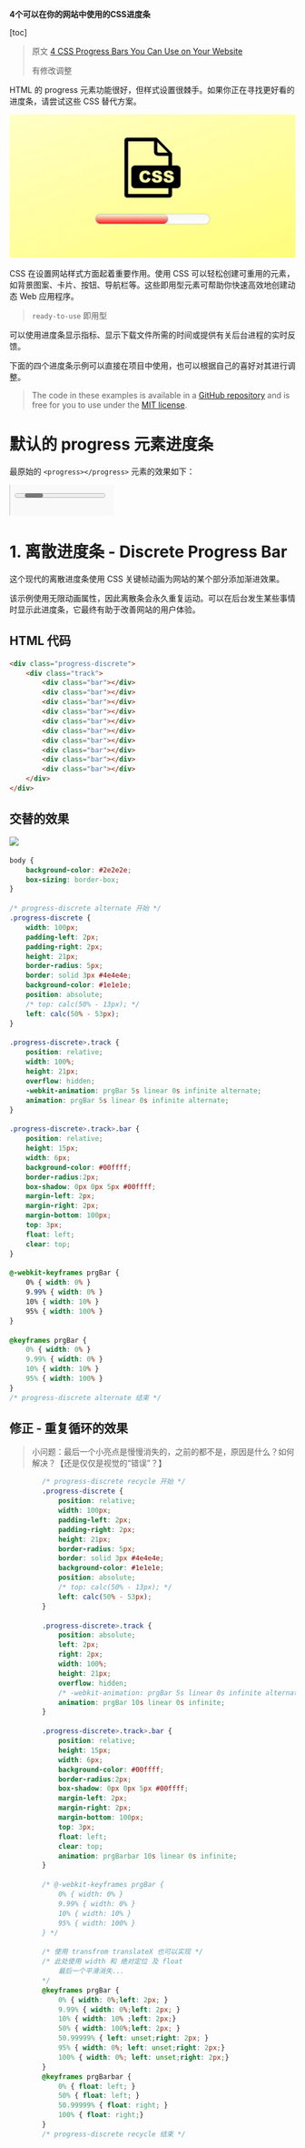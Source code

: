 **4个可以在你的网站中使用的CSS进度条**

[toc]

> 原文 [4 CSS Progress Bars You Can Use on Your Website](https://www.makeuseof.com/css-progress-bar-examples/)
> 
> 有修改调整

HTML 的 progress 元素功能很好，但样式设置很棘手。如果你正在寻找更好看的进度条，请尝试这些 CSS 替代方案。

![](img/20230309171345.png)

CSS 在设置网站样式方面起着重要作用。使用 CSS 可以轻松创建可重用的元素，如背景图案、卡片、按钮、导航栏等。这些即用型元素可帮助你快速高效地创建动态 Web 应用程序。

> `ready-to-use` 即用型

可以使用进度条显示指标、显示下载文件所需的时间或提供有关后台进程的实时反馈。

下面的四个进度条示例可以直接在项目中使用，也可以根据自己的喜好对其进行调整。

> The code in these examples is available in a [GitHub repository](https://github.com/Yuvrajchandra/CSS-Progress-Bar) and is free for you to use under the [MIT license](https://choosealicense.com/licenses/mit/).

# 默认的 progress 元素进度条

最原始的 `<progress></progress>` 元素的效果如下：

![](./img/GIF_HTML5_progress_elemet_default.gif)

# 1. 离散进度条 - Discrete Progress Bar

这个现代的离散进度条使用 CSS 关键帧动画为网站的某个部分添加渐进效果。

该示例使用无限动画属性，因此离散条会永久重复运动。可以在后台发生某些事情时显示此进度条，它最终有助于改善网站的用户体验。

## HTML 代码

```html
<div class="progress-discrete">
    <div class="track">
        <div class="bar"></div>
        <div class="bar"></div>
        <div class="bar"></div>
        <div class="bar"></div>
        <div class="bar"></div>
        <div class="bar"></div>
        <div class="bar"></div>
        <div class="bar"></div>
        <div class="bar"></div>
        <div class="bar"></div>
    </div>
</div>
```

## 交替的效果

![](/img/GIF_progress_discrete_alternate.gif)

```css
body {
    background-color: #2e2e2e;
    box-sizing: border-box;
}

/* progress-discrete alternate 开始 */
.progress-discrete {
    width: 100px;
    padding-left: 2px;
    padding-right: 2px;
    height: 21px;
    border-radius: 5px;
    border: solid 3px #4e4e4e;
    background-color: #1e1e1e;
    position: absolute;
    /* top: calc(50% - 13px); */
    left: calc(50% - 53px);
}

.progress-discrete>.track {
    position: relative;
    width: 100%;
    height: 21px;
    overflow: hidden;
    -webkit-animation: prgBar 5s linear 0s infinite alternate;
    animation: prgBar 5s linear 0s infinite alternate;
}

.progress-discrete>.track>.bar {
    position: relative;
    height: 15px;
    width: 6px;
    background-color: #00ffff;
    border-radius:2px;
    box-shadow: 0px 0px 5px #00ffff;
    margin-left: 2px;
    margin-right: 2px;
    margin-bottom: 100px;
    top: 3px;
    float: left;
    clear: top;
}

@-webkit-keyframes prgBar {
    0% { width: 0% }
    9.99% { width: 0% }
    10% { width: 10% }
    95% { width: 100% }
}

@keyframes prgBar {
    0% { width: 0% }
    9.99% { width: 0% }
    10% { width: 10% }
    95% { width: 100% }
}
/* progress-discrete alternate 结束 */
```

## 修正 - 重复循环的效果

> 小问题：最后一个小亮点是慢慢消失的，之前的都不是，原因是什么？如何解决？【还是仅仅是视觉的“错误”？】

```css
        /* progress-discrete recycle 开始 */
        .progress-discrete {
            position: relative;
            width: 100px;
            padding-left: 2px;
            padding-right: 2px;
            height: 21px;
            border-radius: 5px;
            border: solid 3px #4e4e4e;
            background-color: #1e1e1e;
            position: absolute;
            /* top: calc(50% - 13px); */
            left: calc(50% - 53px);
        }

        .progress-discrete>.track {
            position: absolute;
            left: 2px;
            right: 2px;
            width: 100%;
            height: 21px;
            overflow: hidden;
            /* -webkit-animation: prgBar 5s linear 0s infinite alternate; */
            animation: prgBar 10s linear 0s infinite;
        }

        .progress-discrete>.track>.bar {
            position: relative;
            height: 15px;
            width: 6px;
            background-color: #00ffff;
            border-radius:2px;
            box-shadow: 0px 0px 5px #00ffff;
            margin-left: 2px;
            margin-right: 2px;
            margin-bottom: 100px;
            top: 3px;
            float: left;
            clear: top;
            animation: prgBarbar 10s linear 0s infinite;
        }

        /* @-webkit-keyframes prgBar {
            0% { width: 0% }
            9.99% { width: 0% }
            10% { width: 10% }
            95% { width: 100% }
        } */

        /* 使用 transfrom translateX 也可以实现 */
        /* 此处使用 width 和 绝对定位 及 float
            最后一个平滑消失...
        */
        @keyframes prgBar {
            0% { width: 0%;left: 2px; }
            9.99% { width: 0%;left: 2px; }
            10% { width: 10% ;left: 2px;}
            50% { width: 100%;left: 2px; }
            50.99999% { left: unset;right: 2px; }
            95% { width: 0%; left: unset;right: 2px;}
            100% { width: 0%; left: unset;right: 2px;}
        }
        @keyframes prgBarbar {
            0% { float: left; }
            50% { float: left; }
            50.99999% { float: right; }
            100% { float: right;}
        }
        /* progress-discrete recycle 结束 */
```